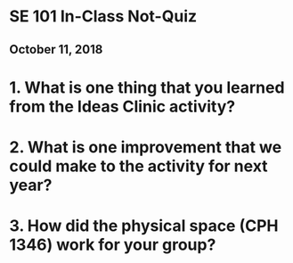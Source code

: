 # SE 101 In-Class Not-Quiz
## October 11, 2018

# 1. What is one thing that you learned from the Ideas Clinic activity?

# 2. What is one improvement that we could make to the activity for next year?

# 3. How did the physical space (CPH 1346) work for your group?

